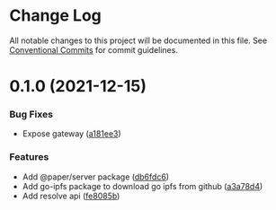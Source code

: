 # Change Log

All notable changes to this project will be documented in this file.
See [Conventional Commits](https://conventionalcommits.org) for commit guidelines.

# 0.1.0 (2021-12-15)

### Bug Fixes

- Expose gateway ([a181ee3](https://github.com/li-yechao/paper/commit/a181ee34ac7307201ef3f2d40cc5963242aace1b))

### Features

- Add @paper/server package ([db6fdc6](https://github.com/li-yechao/paper/commit/db6fdc6b773836010c3ad5f5c6d3ab7f6964807b))
- Add go-ipfs package to download go ipfs from github ([a3a78d4](https://github.com/li-yechao/paper/commit/a3a78d4d0014e57398822ce1fe00ee729f5e2c00))
- Add resolve api ([fe8085b](https://github.com/li-yechao/paper/commit/fe8085b1c433c208cf522c3cf4e26405ea1f750f))
